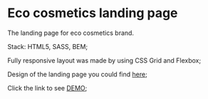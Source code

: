 # Eco cosmetics landing page

The landing page for eco cosmetics brand.

Stack: HTML5, SASS, BEM;

Fully responsive layout was made by using CSS Grid and Flexbox;

Design of the landing page you could find [here](https://www.figma.com/file/AoXZzkPgc40Ea1DG4zM3MM/brand_of_eco-cosmetics);

Click the link to see [DEMO](https://dellachaise.github.io/Eco-cosmetics-landing/);
